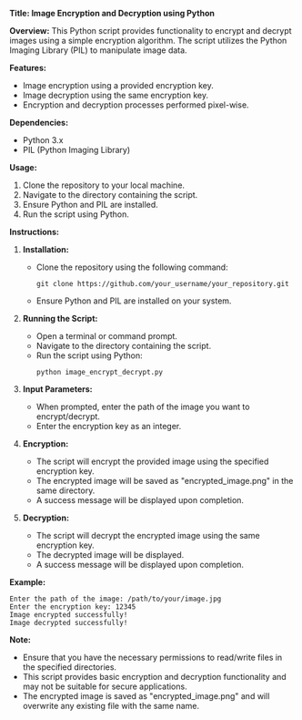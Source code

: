 **Title: Image Encryption and Decryption using Python**

**Overview:**
This Python script provides functionality to encrypt and decrypt images using a simple encryption algorithm. The script utilizes the Python Imaging Library (PIL) to manipulate image data.

**Features:**
- Image encryption using a provided encryption key.
- Image decryption using the same encryption key.
- Encryption and decryption processes performed pixel-wise.

**Dependencies:**
- Python 3.x
- PIL (Python Imaging Library)

**Usage:**
1. Clone the repository to your local machine.
2. Navigate to the directory containing the script.
3. Ensure Python and PIL are installed.
4. Run the script using Python.

**Instructions:**
1. **Installation:**
   - Clone the repository using the following command:
     ```
     git clone https://github.com/your_username/your_repository.git
     ```
   - Ensure Python and PIL are installed on your system.

2. **Running the Script:**
   - Open a terminal or command prompt.
   - Navigate to the directory containing the script.
   - Run the script using Python:
     ```
     python image_encrypt_decrypt.py
     ```

3. **Input Parameters:**
   - When prompted, enter the path of the image you want to encrypt/decrypt.
   - Enter the encryption key as an integer.

4. **Encryption:**
   - The script will encrypt the provided image using the specified encryption key.
   - The encrypted image will be saved as "encrypted_image.png" in the same directory.
   - A success message will be displayed upon completion.

5. **Decryption:**
   - The script will decrypt the encrypted image using the same encryption key.
   - The decrypted image will be displayed.
   - A success message will be displayed upon completion.

**Example:**
```
Enter the path of the image: /path/to/your/image.jpg
Enter the encryption key: 12345
Image encrypted successfully!
Image decrypted successfully!
```

**Note:**
- Ensure that you have the necessary permissions to read/write files in the specified directories.
- This script provides basic encryption and decryption functionality and may not be suitable for secure applications.
- The encrypted image is saved as "encrypted_image.png" and will overwrite any existing file with the same name.

